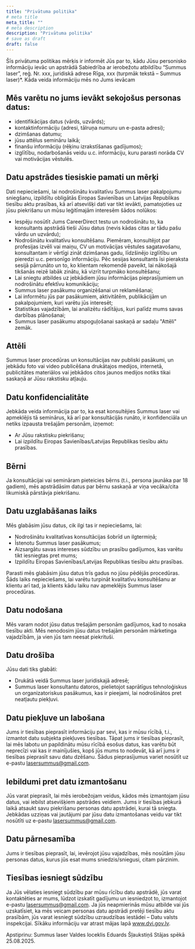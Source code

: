```yaml
---
title: "Privātuma politika"
# meta title
meta_title: ""
# meta description
description: "Privātuma politika"
# save as draft
draft: false
---
```


Šīs privātuma politikas mērķis ir informēt Jūs par to, kādu Jūsu personisko informāciju ievāc un apstrādā Sabiedrība ar ierobežotu atbildību “Summus laser”, reģ. Nr. xxx, juridiskā adrese Rīga, xxx (turpmāk tekstā – Summus laser)*.
Kāda veida informāciju mēs no Jums ievācam

## Mēs varētu no jums ievākt sekojošus personas datus:

- identifikācijas datus (vārds, uzvārds);
- kontaktinformāciju (adresi, tālruņa numuru un e-pasta adresi);
- dzimšanas datumu;
- jūsu attēlus semināru laikā;
- finanšu informāciju (rēķinu izrakstīšanas gadījumos);
- izglītību, nodarbošanās veidu u.c. informāciju, kuru parasti norāda CV vai motivācijas vēstulēs.

## Datu apstrādes tiesiskie pamati un mērķi

Dati nepieciešami, lai nodrošinātu kvalitatīvu Summus laser pakalpojumu sniegšanu, izpildītu obligātās Eiropas Savienības un Latvijas Republikas tiesību aktu prasības, kā arī atsevišķi dati var tikt ievākti, pamatojoties uz jūsu piekrišanu un mūsu leģitīmajām interesēm šādos nolūkos:

- Iespēju nosūtīt Jums CareerDirect testu un nodrošinātu to, ka konsultants apstrādā tieši Jūsu datus (nevis kādas citas ar tādu pašu vārdu un uzvārdu);
- Nodrošinātu kvalitatīvu konsultēšanu. Piemēram, konsultējot par profesijas izvēli vai maiņu, CV un motivācijas vēstules sagatavošanu, konsultantam ir vērtīgi zināt dzimšanas gadu, līdzšinējo izglītību un pieredzi u.c. personīgo informāciju. Pēc sesijas konsultants īsi pieraksta sesijā pārrunāto un to, ko klientam rekomendē paveikt, lai nākošajā tikšanās reizē labāk zinātu, kā vizrīt turpmāko konsultēšanu;
- Lai sniegtu atbildes uz jebkādiem jūsu informācijas pieprasījumiem un nodrošinātu efektīvu komunikāciju;
- Summus laser pasākumu organizēšanai un reklamēšanai;
- Lai informētu jūs par pasākumiem, aktivitātēm, publikācijām un pakalpojumiem, kuri varētu jūs interesēt;
- Statistikas vajadzībām, lai analizētu rādītājus, kuri palīdz mums savas darbības plānošanai;
- Summus laser pasākumu atspoguļošanai saskaņā ar sadaļu "Attēli" zemāk.

## Attēli

Summus laser procedūras un konsultācijas nav publiski pasākumi, un jebkādu foto vai video publicēšana drukātajos medijos, internetā, publicitātes materiālos vai jebkādos citos jaunos medijos notiks tikai saskaņā ar Jūsu rakstisku atļauju.

## Datu konfidencialitāte

Jebkāda veida informācija par to, ka esat konsultējies Summus laser vai apmeklējis tā seminārus, kā arī par konsultācijās runāto, ir konfidenciāla un netiks izpausta trešajām personām, izņemot:

- Ar Jūsu rakstisku piekrišanu;
- Lai izpildītu Eiropas Savienības/Latvijas Republikas tiesību aktu prasības.

## Bērni

Ja konsultācijai vai semināram pieteicies bērns (t.i., persona jaunāka par 18 gadiem), mēs apstrādāsim datus par bērnu saskaņā ar viņa vecāka/cita likumiskā pārstāvja piekrišanu.

## Datu uzglabāšanas laiks

Mēs glabāsim jūsu datus, cik ilgi tas ir nepieciešams, lai:
- Nodrošinātu kvalitatīvas konsultācijas šobrīd un ilgtermiņā;
- Īstenotu Summus laser pasākumus;
- Aizsargātu savas intereses sūdzību un prasību gadījumos, kas varētu tikt iesniegtas pret mums;
- Izpildītu Eiropas Savienības/Latvijas Republikas tiesību aktu prasības.

Parasti mēs glabāsim jūsu datus trīs gadus no jūsu pēdējās procedūras. Šāds laiks nepieciešams, lai varētu turpināt kvalitatīvu konsultēšanu ar klientu arī tad, ja klients kādu laiku nav apmeklējis Summus laser procedūras.

## Datu nodošana

Mēs varam nodot jūsu datus trešajām personām gadījumos, kad to nosaka tiesību akti.
Mēs nenodosim jūsu datus trešajām personām mārketinga vajadzībām, ja vien jūs tam neesat piekrituši.

## Datu drošība

Jūsu dati tiks glabāti:
- Drukātā veidā Summus laser juridiskajā adresē;
- Summus laser konsultantu datoros, pielietojot saprātīgus tehnoloģiskus un organizatoriskus pasākumus, kas ir pieejami, lai nodrošinātos pret neatļautu piekļuvi.

## Datu piekļuve un labošana

Jums ir tiesības pieprasīt informāciju par sevi, kas ir mūsu rīcībā, t.i., izmantot datu subjekta piekļuves tiesības. Tāpat jums ir tiesības pieprasīt, lai mēs labotu un papildinātu mūsu rīcībā esošus datus, kas varētu būt neprecīzi vai kas ir mainījušies, kopš jūs mums to nodevāt, kā arī jums ir tiesības pieprasīt savu datu dzēšanu. Šādus pieprasījumus variet nosūtīt uz e-pastu lasersummus@gmail.com.

## Iebildumi pret datu izmantošanu

Jūs varat pieprasīt, lai mēs ierobežojam veidus, kādos mēs izmantojam jūsu datus, vai iebilst atsevišķiem apstrādes veidiem. Jums ir tiesības jebkurā laikā atsaukt savu piekrišanu personas datu apstrādei, kurai tā sniegta.
Jebkādas uzziņas vai jautājumi par jūsu datu izmantošanas veidu var tikt nosūtīti uz e-pastu lasersummus@gmail.com.

## Datu pārnesamība

Jums ir tiesības pieprasīt, lai, ievērojot jūsu vajadzības, mēs nosūtām jūsu personas datus, kurus jūs esat mums sniedzis/sniegusi, citam pārzinim.

## Tiesības iesniegt sūdzību

Ja Jūs vēlaties iesniegt sūdzību par mūsu rīcību datu apstrādē, jūs varat kontaktēties ar mums, lūdzot izskatīt gadījumu un iesniedzot to, izmantojot e-pastu lasersummus@gmail.com.
Ja jūs neapmierinās mūsu atbilde vai jūs uzskatīsiet, ka mēs veicam personas datu apstrādi pretēji tiesību aktu prasībām, jūs varat iesniegt sūdzību uzraudzības iestādei – Datu valsts inspekcijai. Sīkāku informāciju var atrast mājas lapā www.dvi.gov.lv.

Apstiprinu:
Summus laser Valdes loceklis Eduards Šļaukstiņš
Stājas spēkā 25.08.2025.